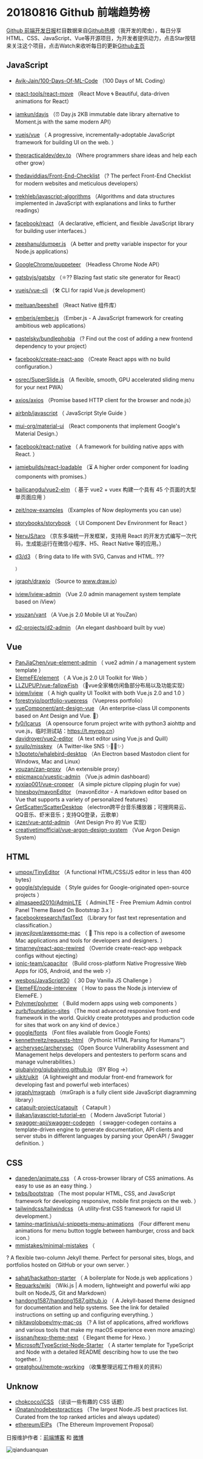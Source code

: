 # 20180816 Github 前端趋势榜

[Github 前端开发日报](http://caibaojian.com/c/news)栏目数据来自[Github热榜](http://news.caibaojian.com/)（我开发的爬虫），每日分享HTML、CSS、JavaScript、Vue等开源项目，为开发者提供动力，点击Star按钮来关注这个项目，点击Watch来收听每日的更新[Github主页](https://github.com/kujian/githubTrending)
## JavaScript

* [Avik-Jain/100-Days-Of-ML-Code](https://github.com/Avik-Jain/100-Days-Of-ML-Code) （100 Days of ML Coding）
* [react-tools/react-move](https://github.com/react-tools/react-move) （React Move 🌀 Beautiful, data-driven animations for React）
* [iamkun/dayjs](https://github.com/iamkun/dayjs) （⏰ Day.js 2KB immutable date library alternative to Moment.js with the same modern API）
* [vuejs/vue](https://github.com/vuejs/vue) （
        A progressive, incrementally-adoptable JavaScript framework for building UI on the web.
      ）
* [thepracticaldev/dev.to](https://github.com/thepracticaldev/dev.to) （Where programmers share ideas and help each other grow）
* [thedaviddias/Front-End-Checklist](https://github.com/thedaviddias/Front-End-Checklist) （? The perfect Front-End Checklist for modern websites and meticulous developers）
* [trekhleb/javascript-algorithms](https://github.com/trekhleb/javascript-algorithms) （Algorithms and data structures implemented in JavaScript with explanations and links to further readings）
* [facebook/react](https://github.com/facebook/react) （A declarative, efficient, and flexible JavaScript library for building user interfaces.）
* [zeeshanu/dumper.js](https://github.com/zeeshanu/dumper.js) （A better and pretty variable inspector for your Node.js applications）
* [GoogleChrome/puppeteer](https://github.com/GoogleChrome/puppeteer) （Headless Chrome Node API）
* [gatsbyjs/gatsby](https://github.com/gatsbyjs/gatsby) （⚛️?? Blazing fast static site generator for React）
* [vuejs/vue-cli](https://github.com/vuejs/vue-cli) （🛠️ CLI for rapid Vue.js development）
* [meituan/beeshell](https://github.com/meituan/beeshell) （React Native 组件库）
* [emberjs/ember.js](https://github.com/emberjs/ember.js) （Ember.js - A JavaScript framework for creating ambitious web applications）
* [pastelsky/bundlephobia](https://github.com/pastelsky/bundlephobia) （?️ Find out the cost of adding a new frontend dependency to your project）
* [facebook/create-react-app](https://github.com/facebook/create-react-app) （Create React apps with no build configuration.）
* [osrec/SuperSlide.js](https://github.com/osrec/SuperSlide.js) （A flexible, smooth, GPU accelerated sliding menu for your next PWA）
* [axios/axios](https://github.com/axios/axios) （Promise based HTTP client for the browser and node.js）
* [airbnb/javascript](https://github.com/airbnb/javascript) （
        JavaScript Style Guide
      ）
* [mui-org/material-ui](https://github.com/mui-org/material-ui) （React components that implement Google's Material Design.）
* [facebook/react-native](https://github.com/facebook/react) （
        A framework for building native apps with React.
      ）
* [jamiebuilds/react-loadable](https://github.com/jamiebuilds/react-loadable) （⏳ A higher order component for loading components with promises.）
* [bailicangdu/vue2-elm](https://github.com/bailicangdu/vue2-elm) （
        基于 vue2 + vuex 构建一个具有 45 个页面的大型单页面应用
      ）
* [zeit/now-examples](https://github.com/zeit/now-examples) （Examples of Now deployments you can use）
* [storybooks/storybook](https://github.com/storybooks/storybook) （
        UI Component Dev Environment for React
      ）
* [NervJS/taro](https://github.com/NervJS/taro) （京东多端统一开发框架，支持用 React 的开发方式编写一次代码，生成能运行在微信小程序、H5、React Native 等的应用。）
* [d3/d3](https://github.com/d3/d3) （
        Bring data to life with SVG, Canvas and HTML. ???

      ）
* [jgraph/drawio](https://github.com/jgraph/drawio) （Source to <a href="http://www.draw.io" rel="nofollow">www.draw.io</a>）
* [iview/iview-admin](https://github.com/iview/iview-admin) （Vue 2.0 admin management system template based on iView）
* [youzan/vant](https://github.com/youzan/vant) （A Vue.js 2.0 Mobile UI at YouZan）
* [d2-projects/d2-admin](https://github.com/d2-projects/d2-admin) （An elegant dashboard built by vue）

## Vue

* [PanJiaChen/vue-element-admin](https://github.com/PanJiaChen/vue-element-admin) （
        vue2 admin / a management system template
      ）
* [ElemeFE/element](https://github.com/ElemeFE/element) （
        A Vue.js 2.0 UI Toolkit for Web
      ）
* [LLZUPUP/vue-fallowFish](https://github.com/LLZUPUP/vue-fallowFish) （🐠vue全家桶仿闲鱼部分布局以及功能实现）
* [iview/iview](https://github.com/iview/iview) （
        A high quality UI Toolkit with both Vue.js 2.0 and 1.0
      ）
* [forestryio/portfolio-vuepress](https://github.com/forestryio/portfolio-vuepress) （Vuepress portfolio）
* [vueComponent/ant-design-vue](https://github.com/vueComponent/ant-design-vue) （An enterprise-class UI components based on Ant Design and Vue. 🐜）
* [fy0/Icarus](https://github.com/fy0/Icarus) （A opensource forum project write with python3 aiohttp and vue.js，临时测试站：<a href="https://t.myrpg.cn" rel="nofollow">https://t.myrpg.cn</a>）
* [davidroyer/vue2-editor](https://github.com/davidroyer/vue2-editor) （A text editor using Vue.js and Quill）
* [syuilo/misskey](https://github.com/syuilo/misskey) （A Twitter-like SNS ✨🐢🚀✨）
* [h3poteto/whalebird-desktop](https://github.com/h3poteto/whalebird-desktop) （An Electron based Mastodon client for Windows, Mac and Linux）
* [youzan/zan-proxy](https://github.com/youzan/zan-proxy) （An extensible proxy）
* [epicmaxco/vuestic-admin](https://github.com/epicmaxco/vuestic-admin) （Vue.js admin dashboard）
* [xyxiao001/vue-cropper](https://github.com/xyxiao001/vue-cropper) （A simple picture clipping plugin for vue）
* [hinesboy/mavonEditor](https://github.com/hinesboy/mavonEditor) （mavonEditor - A markdown editor based on Vue that supports a variety of personalized features）
* [GetScatter/ScatterDesktop](https://github.com/GetScatter/ScatterDesktop) （electron跨平台音乐播放器；可搜网易云、QQ音乐、虾米音乐；支持QQ登录，云歌单）
* [iczer/vue-antd-admin](https://github.com/iczer/vue-antd-admin) （Ant Design Pro 的 Vue 实现）
* [creativetimofficial/vue-argon-design-system](https://github.com/creativetimofficial/vue-argon-design-system) （Vue Argon Design System）

## HTML

* [umpox/TinyEditor](https://github.com/umpox/TinyEditor) （A functional HTML/CSS/JS editor in less than 400 bytes）
* [google/styleguide](https://github.com/google/styleguide) （
        Style guides for Google-originated open-source projects
      ）
* [almasaeed2010/AdminLTE](https://github.com/almasaeed2010/AdminLTE) （
        AdminLTE - Free Premium Admin control Panel Theme Based On Bootstrap 3.x
      ）
* [facebookresearch/fastText](https://github.com/facebookresearch/fastText) （Library for fast text representation and classification.）
* [jaywcjlove/awesome-mac](https://github.com/jaywcjlove/awesome-mac) （
         This repo is a collection of awesome Mac applications and tools for developers and designers.
      ）
* [timarney/react-app-rewired](https://github.com/timarney/react-app-rewired) （Override create-react-app webpack configs without ejecting）
* [ionic-team/capacitor](https://github.com/ionic-team/capacitor) （Build cross-platform Native Progressive Web Apps for iOS, Android, and the web ⚡️）
* [wesbos/JavaScript30](https://github.com/wesbos/JavaScript30) （
        30 Day Vanilla JS Challenge
      ）
* [ElemeFE/node-interview](https://github.com/ElemeFE/node-interview) （
        How to pass the Node.js interview of ElemeFE.
      ）
* [Polymer/polymer](https://github.com/Polymer/polymer) （
        Build modern apps using web components
      ）
* [zurb/foundation-sites](https://github.com/zurb/foundation-sites) （The most advanced responsive front-end framework in the world. Quickly create prototypes and production code for sites that work on any kind of device.）
* [google/fonts](https://github.com/google/fonts) （Font files available from Google Fonts）
* [kennethreitz/requests-html](https://github.com/kennethreitz/requests-html) （Pythonic HTML Parsing for Humans™）
* [archerysec/archerysec](https://github.com/archerysec/archerysec) （Open Source Vulnerability Assessment and Management helps developers and pentesters to perform scans and manage vulnerabilities.）
* [qiubaiying/qiubaiying.github.io](https://github.com/qiubaiying/qiubaiying.github.io) （BY Blog -&gt;）
* [uikit/uikit](https://github.com/uikit/uikit) （A lightweight and modular front-end framework for developing fast and powerful web interfaces）
* [jgraph/mxgraph](https://github.com/jgraph/mxgraph) （mxGraph is a fully client side JavaScript diagramming library）
* [catapult-project/catapult](https://github.com/catapult-project/catapult) （
        Catapult
      ）
* [iliakan/javascript-tutorial-en](https://github.com/iliakan/javascript-tutorial-en) （
        Modern JavaScript Tutorial 
      ）
* [swagger-api/swagger-codegen](https://github.com/swagger-api/swagger-codegen) （
        swagger-codegen contains a template-driven engine to generate documentation, API clients and server stubs in different languages by parsing your OpenAPI / Swagger definition.
      ）

## CSS

* [daneden/animate.css](https://github.com/daneden/animate.css) （
        A cross-browser library of CSS animations. As easy to use as an easy thing.
      ）
* [twbs/bootstrap](https://github.com/twbs/bootstrap) （The most popular HTML, CSS, and JavaScript framework for developing responsive, mobile first projects on the web.
      ）
* [tailwindcss/tailwindcss](https://github.com/tailwindcss/tailwindcss) （A utility-first CSS framework for rapid UI development.）
* [tamino-martinius/ui-snippets-menu-animations](https://github.com/tamino-martinius/ui-snippets-menu-animations) （Four different menu animations for menu button toggle between hamburger, cross and back icon.）
* [mmistakes/minimal-mistakes](https://github.com/mmistakes/minimal-mistakes) （
        
? A flexible two-column Jekyll theme. Perfect for personal sites, blogs, and portfolios hosted on GitHub or your own server.
      ）
* [sahat/hackathon-starter](https://github.com/sahat/hackathon-starter) （
        A boilerplate for Node.js web applications
      ）
* [Requarks/wiki](https://github.com/Requarks/wiki) （Wiki.js | A modern, lightweight and powerful wiki app built on NodeJS, Git and Markdown）
* [handong1587/handong1587.github.io](https://github.com/handong1587/handong1587.github.io) （
        A Jekyll-based theme designed for documentation and help systems. See the link for detailed instructions on setting up and configuring everything.
      ）
* [nikitavoloboev/my-mac-os](https://github.com/nikitavoloboev/my-mac-os) （? A list of applications, alfred workflows and various tools that make my macOS experience even more amazing）
* [iissnan/hexo-theme-next](https://github.com/iissnan/hexo-theme-next) （
        Elegant theme for Hexo. 
      ）
* [Microsoft/TypeScript-Node-Starter](https://github.com/Microsoft/TypeScript-Node-Starter) （
        A starter template for TypeScript and Node with a detailed README describing how to use the two together.
      ）
* [greatghoul/remote-working](https://github.com/greatghoul/remote-working) （收集整理远程工作相关的资料）

## Unknow

* [chokcoco/iCSS](https://github.com/chokcoco/iCSS) （谈谈一些有趣的 CSS 话题）
* [i0natan/nodebestpractices](https://github.com/i0natan/nodebestpractices) （The largest Node.JS best practices list. Curated from the top ranked articles and always updated）
* [ethereum/EIPs](https://github.com/ethereum/EIPs) （The Ethereum Improvement Proposal）


日报维护作者：[前端博客](http://caibaojian.com/) 和 [微博](http://caibaojian.com/go/weibo)

![qianduanquan](https://user-images.githubusercontent.com/3055447/38468989-651132ac-3b80-11e8-8e6b-15122322a9d7.png)